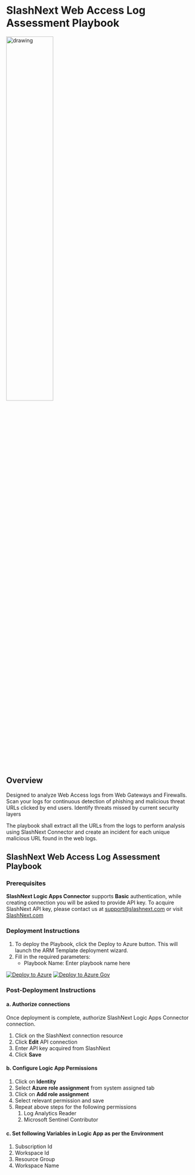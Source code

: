 # SlashNext Web Access Log Assessment Playbook
<img src="../logo/slashnext-logo.png" alt="drawing" width="50%"/><br>

## Overview

Designed to analyze Web Access logs from Web Gateways and Firewalls.
Scan your logs for continuous detection of phishing and malicious threat URLs clicked by end users.
Identify threats missed by current security layers

The playbook shall extract all the URLs from the logs to perform analysis using SlashNext Connector
and create an incident for each unique malicious URL found in the web logs.

## SlashNext Web Access Log Assessment Playbook

### Prerequisites

**SlashNext Logic Apps Connector** supports **Basic** authentication, while creating connection you will be asked to provide API key.
To acquire SlashNext API key, please contact us at [support@slashnext.com](mailto:support@slashnext.com) or visit [SlashNext.com](www.slashnext.com)

### Deployment Instructions
1. To deploy the Playbook, click the Deploy to Azure button. This will launch the ARM Template deployment wizard.
2. Fill in the required parameters:
    * Playbook Name: Enter playbook name here

[![Deploy to Azure](https://aka.ms/deploytoazurebutton)](https://portal.azure.com/#create/Microsoft.Template/uri/https%3A%2F%2Fraw.githubusercontent.com%2FAzure%2FAzure-Sentinel%2Fmaster%2FSolutions%2FSlashNext%2FPlaybooks%2FSlashNextWebAccessLogAssessment%2Fdeploy.json)
[![Deploy to Azure Gov](https://aka.ms/deploytoazuregovbutton)](https://portal.azure.us/#create/Microsoft.Template/uri/https%3A%2F%2Fraw.githubusercontent.com%2FAzure%2FAzure-Sentinel%2Fmaster%2FSolutions%2FSlashNext%2FPlaybooks%2FSlashNextWebAccessLogAssessment%2Fdeploy.json)

### Post-Deployment Instructions
#### a. Authorize connections

Once deployment is complete, authorize SlashNext Logic Apps Connector connection.

1. Click on the SlashNext connection resource
2. Click **Edit** API connection
3. Enter API key acquired from SlashNext
4. Click **Save**

#### b. Configure Logic App Permissions

1. Click on **Identity**
2. Select **Azure role assignment** from system assigned tab
3. Click on **Add role assignment**
4. Select relevant permission and save
5. Repeat above steps for the following permissions
    1. Log Analytics Reader
    2. Microsoft Sentinel Contributor

#### c. Set following Variables in Logic App as per the Environment

1. Subscription Id
2. Workspace Id
3. Resource Group
4. Workspace Name
